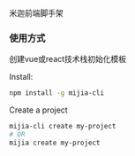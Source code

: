 米迦前端脚手架
### 使用方式
创建vue或react技术栈初始化模板

Install:

```sh
npm install -g mijia-cli
```

Create a project


```sh
mijia-cli create my-project
# OR
mijia create my-project
```